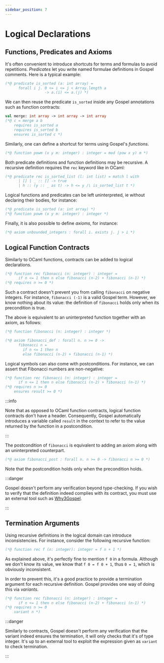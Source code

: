 ```yaml
---
sidebar_position: 7
---
```


# Logical Declarations

## Functions, Predicates and Axioms

It's often convenient to introduce shortcuts for terms and formulas to avoid
repetitions. *Predicates* let you write named formulae definitions in Gospel
comments. Here is a typical example:

```ocaml
(*@ predicate is_sorted (a: int array) =
      forall i j. 0 <= i <= j < Array.length a
                  -> a.(i) <= a.(j) *)
```

We can then reuse the predicate `is_sorted` inside any Gospel annotations such
as function contracts:

```ocaml
val merge: int array -> int array -> int array
(*@ c = merge a b
    requires is_sorted a
    requires is_sorted b
    ensures is_sorted c *)
```

Similarly, one can define a shortcut for terms using Gospel's *functions*.

```ocaml
(*@ function powm (x y m: integer) : integer = mod (pow x y) m *)
```

Both predicate definitions and function definitions may be
recursive. A recursive definition requires the `rec` keyword like in OCaml:

```ocaml
(*@ predicate rec is_sorted_list (l: int list) = match l with
      | [] | _ :: [] -> true
      | h :: (y :: _ as t) -> h <= y /\ is_sorted_list t *)
```

Logical functions and predicates can be left uninterpreted, ie without declaring
their bodies, for instance:

```ocaml
(*@ predicate is_sorted (a: int array) *)
(*@ function powm (x y m: integer) : integer *)
```

Finally, it is also possible to define *axioms*, for instance:

```ocaml
(*@ axiom unbounded_integers : forall i. exists j. j > i *)
```

## Logical Function Contracts

Similarly to OCaml functions, contracts can be added to logical declarations.

```ocaml {3}
(*@ function rec fibonacci (n: integer) : integer =
      if n <= 1 then n else fibonacci (n-2) + fibonacci (n-1) *)
(*@ requires n >= 0 *)
```

Such a contract doesn't prevent you from calling `fibonacci` on negative
integers. For instance, `fibonacci (-1)` is a valid Gospel term. However, we
know nothing about its value: the definition of `fibonacci` holds only when its
precondition is true.

The above is equivalent to an uninterpreted function together with an axiom, as
follows:

```ocaml
(*@ function fibonacci (n: integer) : integer *)

(*@ axiom fibonacci_def : forall n. n >= 0 ->
      fibonacci n =
        if n <= 1 then n
        else fibonacci (n-2) + fibonacci (n-1) *)
```

Logical symbols can also come with postconditions. For instance, we can assert
that Fibonacci numbers are non-negative:

```ocaml {4}
(*@ function rec fibonacci (n: integer) : integer =
      if n <= 1 then n else fibonacci (n-2) + fibonacci (n-1) *)
(*@ requires n >= 0
    ensures result >= 0 *)
```

:::info

Note that as opposed to OCaml function contracts, logical function contracts don't
have a header. Consequently, Gospel automatically introduces a variable called `result`
in the context to refer to the value returned by the
function in a postcondition.

:::

The postcondition of `fibonacci` is equivalent to adding an axiom along with an
uninterpreted counterpart.

```ocaml
(*@ axiom fibonacci_post : forall n. n >= 0 -> fibonacci n >= 0 *)
```

Note that the postcondition holds only when the precondition holds.

:::danger

Gospel doesn't perform any verification beyond type-checking. If you wish to
verify that the definition indeed complies with its contract, you must use an
external tool such as [Why3Gospel](https://github.com/ocaml-gospel/why3gospel).

:::

## Termination Arguments

Using recursive definitions in the logical domain can introduce inconsistencies.
For instance, consider the following recursive function:

```ocaml
(*@ function rec f (n: integer): integer = f n + 1 *)
```

As explained above, it's perfectly fine to mention `f 0` in a formula. Although
we don't know its value, we know that `f 0 = f 0 + 1`, thus `0 = 1`, which is
obviously inconsistent.

In order to prevent this, it's a good practice to provide a termination
argument for each recursive definition. Gospel provides one way of doing this
via *variants*.

```ocaml {4}
(*@ function rec fibonacci (n: integer) : integer =
      if n <= 1 then n else fibonacci (n-2) + fibonacci (n-1) *)
(*@ requires n >= 0
    variant n *)
```

:::danger

Similarly to contracts, Gospel doesn't perform any verification that the
variant indeed ensures the termination, it will only checks that it's of type
integer. It's up to an external tool to exploit the expression given as
`variant` to check termination.

:::

